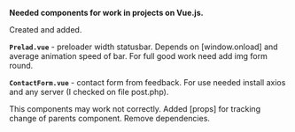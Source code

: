 **Needed components for work in projects on Vue.js.**

Created and added.

**`Prelad.vue`** - preloader width statusbar. Depends on [window.onload] and average animation speed of bar. For full good work need add img form round.

**`ContactForm.vue`** - contact form from feedback. For use needed
install axios and any server (I checked on file post.php).

This components may work not correctly. Added [props] for tracking change of parents component. Remove dependencies.
